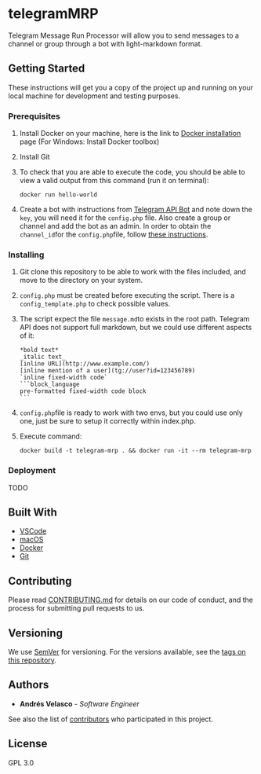 # telegramMRP

Telegram Message Run Processor will allow you to send messages to a channel or group through a bot with light-markdown format.

## Getting Started

These instructions will get you a copy of the project up and running on your local machine for development and testing purposes.

### Prerequisites

1. Install Docker on your machine, here is the link to [Docker installation](https://docs.docker.com/install/#supported-platforms) page (For Windows: Install Docker toolbox)

2. Install Git

3. To check that you are able to execute the code, you should be able to view a valid output from this command (run it on terminal):

	```
	docker run hello-world
	```

4. Create a bot with instructions from [Telegram API Bot](https://core.telegram.org/bots) and note down the `key`, you will need it for the `config.php` file. Also create a group or channel and add the bot as an admin. In order to obtain the `channel_id`for the `config.php`file, follow [these instructions](https://github.com/GabrielRF/telegram-id).

### Installing

1. Git clone this repository to be able to work with the files included, and move to the directory on your system.

2. `config.php` must be created before executing the script. There is a `config_template.php` to check possible values.

3. The script expect the file `message.md`to exists in the root path. Telegram API does not support full markdown, but we could use different aspects of it:

    ````
    *bold text*
    _italic text_
    [inline URL](http://www.example.com/)
    [inline mention of a user](tg://user?id=123456789)
    `inline fixed-width code`
    ```block_language
    pre-formatted fixed-width code block
    ```
    ````

4. `config.php`file is ready to work with two envs, but you could use only one, just be sure to setup it correctly within index.php.

2. Execute command:

	```
	docker build -t telegram-mrp . && docker run -it --rm telegram-mrp

	```

### Deployment

TODO

## Built With

* [VSCode](https://www.vscode.com/)
* [macOS](https://www.apple.com/lae/macos/high-sierra/)
* [Docker](https://www.docker.com/)
* [Git](https://git-scm.com/)

## Contributing

Please read [CONTRIBUTING.md](CONTRIBUTING.md) for details on our code of conduct, and the process for submitting pull requests to us.

## Versioning

We use [SemVer](http://semver.org/) for versioning. For the versions available, see the [tags on this repository](https://github.com/your/project/tags). 

## Authors

* **Andrés Velasco** - *Software Engineer*

See also the list of [contributors](https://github.com/BrainSINS/Analytics) who participated in this project.

## License

GPL 3.0


